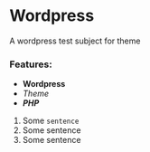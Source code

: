 # Wordpress

A wordpress test subject for theme

### Features:
- __Wordpress__
- _Theme_
- ***PHP***

1. Some `sentence`
1. Some sentence
1. Some sentence